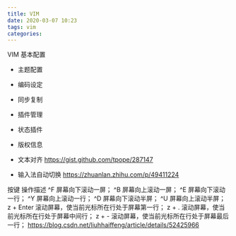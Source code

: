 ```yaml
---
title: VIM
date: 2020-03-07 10:23
tags: vim
categories: 
---
```

VIM 基本配置

<!-- more -->

- 主题配置

- 编码设定

- 同步复制

- 插件管理

- 状态插件

- 版权信息

- 文本对齐
https://gist.github.com/tpope/287147

- 输入法自动切换
https://zhuanlan.zhihu.com/p/49411224

按键 操作描述
^F 屏幕向下滚动一屏；
^B 屏幕向上滚动一屏；
^E 屏幕向下滚动一行；
^Y 屏幕向上滚动一行；
^D 屏幕向下滚动半屏；
^U 屏幕向上滚动半屏；
z + Enter 滚动屏幕，使当前光标所在行处于屏幕第一行；
z + . 滚动屏幕，使当前光标所在行处于屏幕中间行；
z + - 滚动屏幕，使当前光标所在行处于屏幕最后一行；
https://blog.csdn.net/liuhhaiffeng/article/details/52425966

